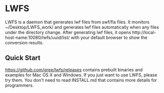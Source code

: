 # LWFS

LWFS is a daemon that generates lwf files from swf/fla files. It
monitors ~/Desktop/LWFS_work/ and generates lwf files automatically
when any files under the directory change. After generating lwf files,
it opens http://local-host-name:10080/lwfs/uuid/list/ with your
default browser to show the conversion results.

## Quick Start

https://github.com/gree/lwfs/releases contains prebuilt binaries and
examples for Mac OS X and Windows. If you just want to use LWFS,
please try them. You don't need to read INSTALL.md that contains more
details for programmers.
